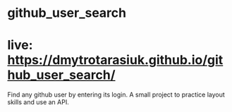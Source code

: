 # github_user_search
# live: https://dmytrotarasiuk.github.io/github_user_search/

Find any github user by entering its login.
A small project to practice layout skills and use an API.
